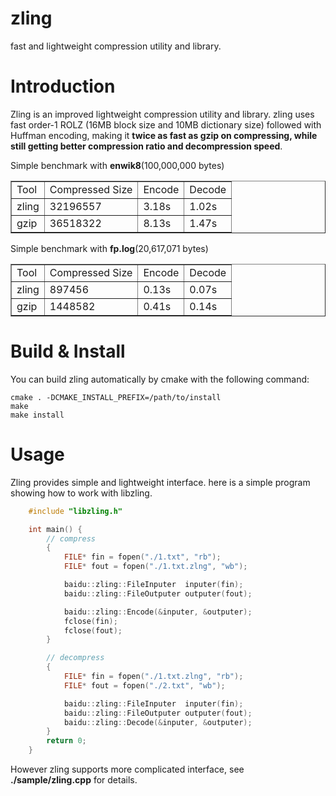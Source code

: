 zling
=====

</b>fast and lightweight compression utility and library.</b>

Introduction
============

Zling is an improved lightweight compression utility and library. zling uses fast order-1 ROLZ (16MB block size and 10MB dictionary size) followed with Huffman encoding, making it <b>twice as fast as gzip on compressing, while still getting better compression ratio and decompression speed</b>.

Simple benchmark with <b>enwik8</b>(100,000,000 bytes)

<table border="1">
 <tr><td>Tool</td>  <td>Compressed Size</td> <td>Encode</td> <td>Decode</td></tr>
 <tr><td>zling</td> <td>32196557</td>        <td>3.18s</td>  <td>1.02s</td></tr>
 <tr><td>gzip</td>  <td>36518322</td>        <td>8.13s</td>  <td>1.47s</td></tr>
</table>

Simple benchmark with <b>fp.log</b>(20,617,071 bytes)

<table border="1">
 <tr><td>Tool</td>  <td>Compressed Size</td> <td>Encode</td> <td>Decode</td></tr>
 <tr><td>zling</td> <td>897456</td>          <td>0.13s</td> <td>0.07s</td></tr>
 <tr><td>gzip</td>  <td>1448582</td>         <td>0.41s</td> <td>0.14s</td></tr>
</table>

Build & Install
===============

You can build zling automatically by cmake with the following command:

    cmake . -DCMAKE_INSTALL_PREFIX=/path/to/install
    make
    make install

Usage
=====

Zling provides simple and lightweight interface. here is a simple program showing how to work with libzling.

```C++
    #include "libzling.h"

    int main() {
        // compress
        {
            FILE* fin = fopen("./1.txt", "rb");
            FILE* fout = fopen("./1.txt.zlng", "wb");

            baidu::zling::FileInputer  inputer(fin);
            baidu::zling::FileOutputer outputer(fout);

            baidu::zling::Encode(&inputer, &outputer);
            fclose(fin);
            fclose(fout);
        }

        // decompress
        {
            FILE* fin = fopen("./1.txt.zlng", "rb");
            FILE* fout = fopen("./2.txt", "wb");

            baidu::zling::FileInputer  inputer(fin);
            baidu::zling::FileOutputer outputer(fout);
            baidu::zling::Decode(&inputer, &outputer);
        }
        return 0;
    }
```
However zling supports more complicated interface, see <b>./sample/zling.cpp</b> for details.
